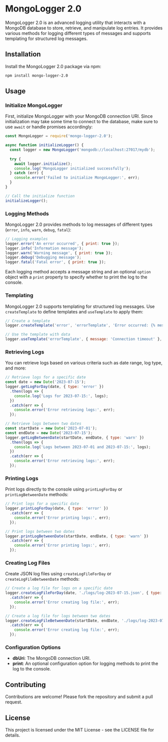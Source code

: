 # MongoLogger 2.0

MongoLogger 2.0 is an advanced logging utility that interacts with a MongoDB database to store, retrieve, and manipulate log entries. It provides various methods for logging different types of messages and supports templating for structured log messages.

## Installation

Install the MongoLogger 2.0 package via npm:

```bash
npm install mongo-logger-2.0
```

## Usage

### Initialize MongoLogger

First, initialize MongoLogger with your MongoDB connection URI. Since initialization may take some time to connect to the database, make sure to use `await` or handle promises accordingly:

```javascript
const MongoLogger = require('mongo-logger-2.0');

async function initializeLogger() {
  const logger = new MongoLogger('mongodb://localhost:27017/mydb');
  
  try {
    await logger.initialize();
    console.log('MongoLogger initialized successfully');
  } catch (err) {
    console.error('Failed to initialize MongoLogger:', err);
  }
}

// Call the initialize function
initializeLogger();
```

### Logging Methods

MongoLogger 2.0 provides methods to log messages of different types (`error`, `info`, `warn`, `debug`, `fatal`):

```javascript
// Logging examples
logger.error('An error occurred', { print: true });
logger.info('Information message');
logger.warn('Warning message', { print: true });
logger.debug('Debugging message');
logger.fatal('Fatal error', { print: true });
```

Each logging method accepts a message string and an optional `option` object with a `print` property to specify whether to print the log to the console.

### Templating

MongoLogger 2.0 supports templating for structured log messages. Use `createTemplate` to define templates and `useTemplate` to apply them:

```javascript
// Create a template
logger.createTemplate('error', 'errorTemplate', 'Error occurred: {% message %}');

// Use the template with data
logger.useTemplate('errorTemplate', { message: 'Connection timeout' }, { print: true });
```

### Retrieving Logs

You can retrieve logs based on various criteria such as date range, log type, and more:

```javascript
// Retrieve logs for a specific date
const date = new Date('2023-07-15');
logger.getLogForDay(date, { type: 'error' })
  .then(logs => {
    console.log('Logs for 2023-07-15:', logs);
  })
  .catch(err => {
    console.error('Error retrieving logs:', err);
  });

// Retrieve logs between two dates
const startDate = new Date('2023-07-01');
const endDate = new Date('2023-07-15');
logger.getLogBetweenDate(startDate, endDate, { type: 'warn' })
  .then(logs => {
    console.log('Logs between 2023-07-01 and 2023-07-15:', logs);
  })
  .catch(err => {
    console.error('Error retrieving logs:', err);
  });

```

### Printing Logs

Print logs directly to the console using `printLogForDay` or `printLogBetweenDate` methods:

```javascript
// Print logs for a specific date
logger.printLogForDay(date, { type: 'error' })
  .catch(err => {
    console.error('Error printing logs:', err);
  });

// Print logs between two dates
logger.printLogBetweenDate(startDate, endDate, { type: 'warn' })
  .catch(err => {
    console.error('Error printing logs:', err);
  });
```

### Creating Log Files

Create JSON log files using `createLogFileForDay` or `createLogFileBetweenDate` methods:

```javascript
// Create a log file for logs on a specific date
logger.createLogFileForDay(date, './logs/log-2023-07-15.json', { type: 'error' })
  .catch(err => {
    console.error('Error creating log file:', err);
  });

// Create a log file for logs between two dates
logger.createLogFileBetweenDate(startDate, endDate, './logs/log-2023-07-01-to-2023-07-15.json', { type: 'warn' })
  .catch(err => {
    console.error('Error creating log file:', err);
  });
```

### Configuration Options

- **dbUri**: The MongoDB connection URI.
- **print**: An optional configuration option for logging methods to print the log to the console.

## Contributing

Contributions are welcome! Please fork the repository and submit a pull request.

## License

This project is licensed under the MIT License - see the LICENSE file for details.
